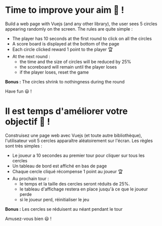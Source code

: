 # Time to improve your aim 🎯 !

Build a web page with Vuejs (and any other library), the user sees 5 circles appearing randomly on the screen. The rules are quite simple :

- The player has 10 seconds at the first round to click on all the circles
- A score board is displayed at the bottom of the page
- Each circle clicked reward 1 point to the player 🏆
- At the next round :
  - the time and the size of circles will be reduced by 25%
  - the scoreboard will remain until the player loses
  - if the player loses, reset the game

__Bonus :__
The circles shrink to nothingness during the round

Have fun 😃 !


# Il est temps d'améliorer votre objectif 🎯 !

Construisez une page web avec Vuejs (et toute autre bibliothèque), l'utilisateur voit 5 cercles apparaître aléatoirement sur l'écran. Les règles sont très simples :

- Le joueur a 10 secondes au premier tour pour cliquer sur tous les cercles
- Un tableau de bord est affiché en bas de page
- Chaque cercle cliqué récompense 1 point au joueur 🏆
- Au prochain tour :
  - le temps et la taille des cercles seront réduits de 25%.
  - le tableau d'affichage restera en place jusqu'à ce que le joueur perde
  - si le joueur perd, réinitialiser le jeu

__Bonus :__
Les cercles se réduisent au néant pendant le tour

Amusez-vous bien 😃 !